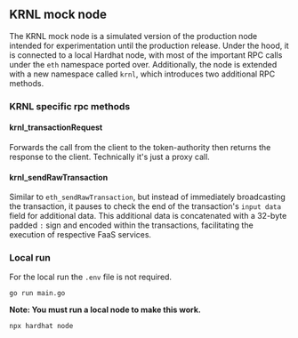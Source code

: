 ## KRNL mock node

The KRNL mock node is a simulated version of the production node intended for experimentation until the production release. Under the hood, it is connected to a local Hardhat node, with most of the important RPC calls under the `eth` namespace ported over. Additionally, the node is extended with a new namespace called `krnl`, which introduces two additional RPC methods.

### KRNL specific rpc methods

#### krnl_transactionRequest
Forwards the call from the client to the token-authority then returns the response to the client. Technically it's just a proxy call.

#### krnl_sendRawTransaction
Similar to `eth_sendRawTransaction`, but instead of immediately broadcasting the transaction, it pauses to check the end of the transaction's `input data` field for additional data. This additional data is concatenated with a 32-byte padded `:` sign and encoded within the transactions, facilitating the execution of respective FaaS services.  

### Local run
For the local run the `.env` file is not required.

```shell
go run main.go
```
**Note: You must run a local node to make this work.**
```shell
npx hardhat node
```
